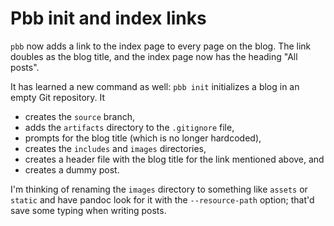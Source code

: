 # Pbb init and index links

`pbb` now adds a link to the index page to every page on the blog. The link
doubles as the blog title, and the index page now has the heading "All posts".

It has learned a new command as well: `pbb init` initializes a blog in an empty
Git repository. It

- creates the `source` branch,
- adds the `artifacts` directory to the `.gitignore` file,
- prompts for the blog title (which is no longer hardcoded),
- creates the `includes` and `images` directories,
- creates a header file with the blog title for the link mentioned above, and
- creates a dummy post.

I'm thinking of renaming the `images` directory to something like `assets` or
`static` and have pandoc look for it with the `--resource-path` option; that'd
save some typing when writing posts.
